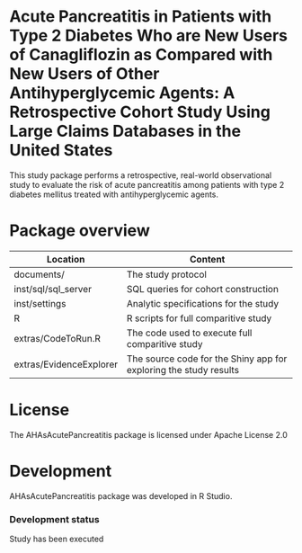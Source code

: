 Acute Pancreatitis in Patients with Type 2 Diabetes Who are New Users of Canagliflozin as Compared with New Users of Other Antihyperglycemic Agents: A Retrospective Cohort Study Using Large Claims Databases in the United States
========================================================================

This study package performs a retrospective, real-world observational study to evaluate the risk of acute pancreatitis among patients with type 2 diabetes mellitus treated with antihyperglycemic agents.

Package overview
================

Location | Content 
-------- | ------- 
documents/ | The study protocol
inst/sql/sql_server | SQL queries for cohort construction
inst/settings | Analytic specifications for the study 
R | R scripts for full comparitive study
extras/CodeToRun.R | The code used to execute full comparitive study
extras/EvidenceExplorer | The source code for the Shiny app for exploring the study results

License
=======
The AHAsAcutePancreatitis package is licensed under Apache License 2.0

Development
===========
AHAsAcutePancreatitis package was developed in R Studio.

### Development status

Study has been executed
